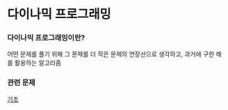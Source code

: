 # 다이나믹 프로그래밍
### 다이나믹 프로그래밍이란?
   어떤 문제를 풀기 위해 그 문제를 더 작은 문제의 연장선으로 생각하고, 과거에 구한 해를 활용하는 알고리즘
   
### 관련 문제
[기초](/dy/inflearn/Ch10_1.java)
